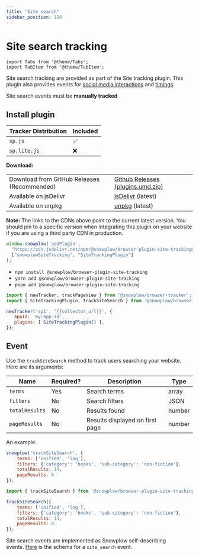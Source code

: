 ```yaml
---
title: "Site search"
sidebar_position: 120
---
```


# Site search tracking

```mdx-code-block
import Tabs from '@theme/Tabs';
import TabItem from '@theme/TabItem';
```

Site search tracking are provided as part of the Site tracking plugin. This plugin also provides events for [social media interactions](/docs/sources/trackers/javascript-trackers/web-tracker/tracking-events/social-media/index.md) and [timings](/docs/sources/trackers/javascript-trackers/web-tracker/tracking-events/timings/generic/index.md).

Site search events must be **manually tracked**.

## Install plugin

<Tabs groupId="platform" queryString>
  <TabItem value="js" label="JavaScript (tag)" default>

| Tracker Distribution | Included |
| -------------------- | -------- |
| `sp.js`              | ✅        |
| `sp.lite.js`         | ❌        |

**Download:**

<table className="has-fixed-layout"><tbody><tr><td>Download from GitHub Releases (Recommended)</td><td><a href="https://github.com/snowplow/snowplow-javascript-tracker/releases" target="_blank" rel="noreferrer noopener">Github Releases (plugins.umd.zip)</a></td></tr><tr><td>Available on jsDelivr</td><td><a href="https://cdn.jsdelivr.net/npm/@snowplow/browser-plugin-site-tracking@latest/dist/index.umd.min.js" target="_blank" rel="noreferrer noopener">jsDelivr</a> (latest)</td></tr><tr><td>Available on unpkg</td><td><a href="https://unpkg.com/@snowplow/browser-plugin-site-tracking@latest/dist/index.umd.min.js" target="_blank" rel="noreferrer noopener">unpkg</a> (latest)</td></tr></tbody></table>

**Note:** The links to the CDNs above point to the current latest version. You should pin to a specific version when integrating this plugin on your website if you are using a third party CDN in production.

```javascript
window.snowplow('addPlugin',
  "https://cdn.jsdelivr.net/npm/@snowplow/browser-plugin-site-tracking@latest/dist/index.umd.min.js",
  ["snowplowSiteTracking", "SiteTrackingPlugin"]
);
```

  </TabItem>
  <TabItem value="browser" label="Browser (npm)">

- `npm install @snowplow/browser-plugin-site-tracking`
- `yarn add @snowplow/browser-plugin-site-tracking`
- `pnpm add @snowplow/browser-plugin-site-tracking`

```javascript
import { newTracker, trackPageView } from '@snowplow/browser-tracker';
import { SiteTrackingPlugin, trackSiteSearch } from '@snowplow/browser-plugin-site-tracking';

newTracker('sp1', '{{collector_url}}', {
   appId: 'my-app-id',
   plugins: [ SiteTrackingPlugin() ],
});
```

  </TabItem>
</Tabs>

## Event

Use the `trackSiteSearch` method to track users searching your website. Here are its arguments:

| **Name**       | **Required?** | **Description**                 | **Type** |
| -------------- | ------------- | ------------------------------- | -------- |
| `terms`        | Yes           | Search terms                    | array    |
| `filters`      | No            | Search filters                  | JSON     |
| `totalResults` | No            | Results found                   | number   |
| `pageResults`  | No            | Results displayed on first page | number   |

An example:

<Tabs groupId="platform" queryString>
  <TabItem value="js" label="JavaScript (tag)" default>

```javascript
snowplow('trackSiteSearch', {
    terms: ['unified', 'log'],
    filters: {'category': 'books', 'sub-category': 'non-fiction'},
    totalResults: 14,
    pageResults: 8
});
```

  </TabItem>
  <TabItem value="browser" label="Browser (npm)">

```javascript
import { trackSiteSearch } from '@snowplow/browser-plugin-site-tracking';

trackSiteSearch({
    terms: ['unified', 'log'],
    filters: {'category': 'books', 'sub-category': 'non-fiction'},
    totalResults: 14,
    pageResults: 8
});
```

  </TabItem>
</Tabs>

Site search events are implemented as Snowplow self-describing events. [Here](https://github.com/snowplow/iglu-central/blob/master/schemas/com.snowplowanalytics.snowplow/site_search/jsonschema/1-0-0) is the schema for a `site_search` event.
